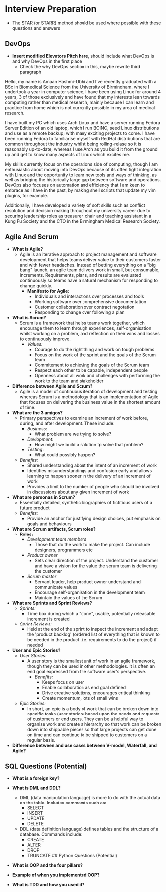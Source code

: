 # Interview Preparation

* The STAR (or STARR) method should be used where possible with these questions and answers

## DevOps

* **Insert modified Elevators Pitch here**, should include what DevOps is and why DevOps in the first place
	* Check the why DevOps section in this, maybe  rewrite third paragraph

Hello, my name is Amaan Hashmi-Ubhi and I've recently graduated with a BSc in Biomedical Science from the University of Birmingham, where I undertook a year in computer science. I have been using Linux for around 4 years, 3 of those exclusively and have found that my interests lean towards computing rather than medical research, mainly because I can learn and practice from home which is not currently possible in my area of medical research.

I have built my PC which uses Arch Linux and have a server running Fedora Server Edition of an old laptop, which I run BOINC, seed Linux distributions and use as a remote backup; with many exciting projects to come. I have been running Fedora to familiarise myself with RedHat distributions that are common throughout the industry whilst being rolling-relase so it is reasonably up-to-date, whereas I use Arch as you build it from the ground up and get to know many aspects of Linux which excites me.

My skills currently focus on the operations side of computing, though I am enthusiastic about moving into DevOps because of its often tight integration with Linux and the opportunity to learn new tools and ways of thinking, as well as bridging the historically large gap between software and operations. DevOps also focuses on automation and efficiency that I am keen to embrace as I have in the past, by making shell scripts that update my vim plugins, for example.

Additionally, I have developed a variety of soft skills such as conflict resolution and decision making throughout my university career due to securing leadership roles as treasurer, chair and teaching assistant in a Kung Fu Society and the CTO in the Birmingham Medical Research Society.

## Agile And Scrum

* **What is Agile?**
	* Agile is an iterative approach to project management and software development that helps teams deliver value to their customers faster and with fewer headaches. Instead of betting everything on a "big bang" launch, an agile team delivers work in small, but consumable, increments. Requirements, plans, and results are evaluated continuously so teams have a natural mechanism for responding to change quickly.
		* **Manifesto for Agile:**
			* Individuals and interactions over processes and tools
			* Working software over comprehensive documentation
			* Customer collaboration over contract negotation
			* Responding to change over following a plan
* **What is Scrum?**
	* Scrum is a framework that helps teams work together, which encourage them to learn through experiences, self-organisation whilst working on a problem, and reflection on their wins and losses to continuously improve.
		* *Values:*
			* Courage to do the right thing and work on tough problems
			* Focus on the work of the sprint and the goals of the Scrum team
			* Commitement to achieving the goals of the Scrum team
			* Respect each other to be capable, independent people
			* Openness about all work and challenges with performing the work to the team and stakeholder
* **Difference between Agile and Scrum?**
	* Agile is a model of continuous iteration of development and testing whereas Scrum is a methodology that is an implementation of Agile that focuses on delivering the business value in the shortest amount of time.
* **What are the 3 amigos?**
	* Primary perspectives to examine an increment of work before, during, and after development. These include:
		* *Business*:
			* What problem are we trying to solve?
		* *Devlopment*:
			* How might we build a solution tp solve that problem?
		* *Testing*:
			* What could possibly happen?
	* *Benefits:*
		* Shared understanding about the intent of an increment of work
		* Identifies misunderstandings and confusion early and allows learning to happen sooner in the delivery of an increment of work
		* Provides a limit to the number of people who should be involved in discussions about any given increment of work
* **What are personas in Scrum?**
	* Essentially detailed, synthetic biographies of fictitious users of a future product
	* *Benefits:*
		* Provide an anchor for justifying design choices, put emphasis on goals and behaviours
* **What are Scrum artifacts, Scrum roles?**
	* **Roles:**
		* *Development team members*
			* Those that do the work to make the project. Can include designers, programmers etc
		* *Product owner*
			* Sets clear direction of the project. Understand the customer and have a vision for the value the scrum team is delivering the customer
		* *Scrum master*
			* Servant leader, help product owner understand and communicate values
			* Encourage self-organisation in the development team
			* Maintain the values of the Scrum
* **What are Sprints and Sprint Reviews?**
	* *Sprints:*
		* Time box during which a "done", usable, potentially releasable increment is created
	* *Sprint Reviews:*
		* Held at the end of the sprint to inspect the increment and adapt the 'product backlog' (ordered list of everything that is known to be needed in the product .i.e. requirements to do the project) if needed
* **User and Epic Stories?**
	* *User Stories:*
		* A user story is the smallest unit of work in an agile framework, though they can be used in other methodologies. It is often an end goal expressed from the software user's perspective.
			* *Benefits:*
				* Keeps focus on user
				* Enable collaboration as end goal defined
				* Drive creative solutions, encourages critical thinking
				* Create momentum, lots of small wins
	* *Epic Stories:*
		* In short, an epic is a body of work that can be broken down into specific tasks (user stories) based upon the needs and requests of customers or end users. They can be a helpful way to organise work and create a hierarchy so that work can be broken down into shippable pieces so that large projects can get done on time and can continue to be shipped to customers on a regular basis.
* **Difference between and use cases between V-model, Waterfall, and Agile?**

## SQL Questions (Potential)

* **What is a foreign key?**
* **What is DML and DDL?**
	* DML (data manipulation language) is more to do with the actual data on the table. Includes commands such as:
		* SELECT
		* INSERT
		* UPDATE
		* DELETE
	* DDL (data definition language) defines tables and the structure of a database. Commands include:
		* CREATE
		* ALTER
		* DROP
		* TRUNCATE ## Python Questions (Potential)

* **What is OOP and the four pillars?**
* **Example of when you implemented OOP?**
* **What is TDD and how you used it?**
